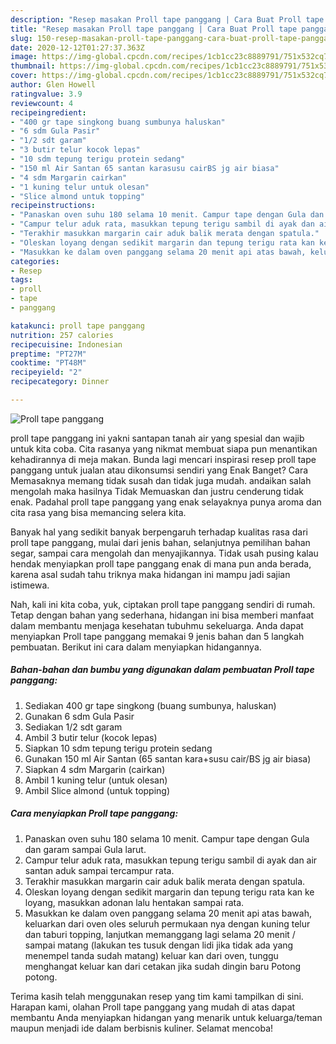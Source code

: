 ```yaml
---
description: "Resep masakan Proll tape panggang | Cara Buat Proll tape panggang Yang Lezat"
title: "Resep masakan Proll tape panggang | Cara Buat Proll tape panggang Yang Lezat"
slug: 150-resep-masakan-proll-tape-panggang-cara-buat-proll-tape-panggang-yang-lezat
date: 2020-12-12T01:27:37.363Z
image: https://img-global.cpcdn.com/recipes/1cb1cc23c8889791/751x532cq70/proll-tape-panggang-foto-resep-utama.jpg
thumbnail: https://img-global.cpcdn.com/recipes/1cb1cc23c8889791/751x532cq70/proll-tape-panggang-foto-resep-utama.jpg
cover: https://img-global.cpcdn.com/recipes/1cb1cc23c8889791/751x532cq70/proll-tape-panggang-foto-resep-utama.jpg
author: Glen Howell
ratingvalue: 3.9
reviewcount: 4
recipeingredient:
- "400 gr tape singkong buang sumbunya haluskan"
- "6 sdm Gula Pasir"
- "1/2 sdt garam"
- "3 butir telur kocok lepas"
- "10 sdm tepung terigu protein sedang"
- "150 ml Air Santan 65 santan karasusu cairBS jg air biasa"
- "4 sdm Margarin cairkan"
- "1 kuning telur untuk olesan"
- "Slice almond untuk topping"
recipeinstructions:
- "Panaskan oven suhu 180 selama 10 menit. Campur tape dengan Gula dan garam sampai Gula larut."
- "Campur telur aduk rata, masukkan tepung terigu sambil di ayak dan air santan aduk sampai tercampur rata."
- "Terakhir masukkan margarin cair aduk balik merata dengan spatula."
- "Oleskan loyang dengan sedikit margarin dan tepung terigu rata kan ke loyang, masukkan adonan lalu hentakan sampai rata."
- "Masukkan ke dalam oven panggang selama 20 menit api atas bawah, keluarkan dari oven oles seluruh permukaan nya dengan kuning telur dan taburi topping, lanjutkan memanggang lagi selama 20 menit / sampai matang (lakukan tes tusuk dengan lidi jika tidak ada yang menempel tanda sudah matang) keluar kan dari oven, tunggu menghangat keluar kan dari cetakan jika sudah dingin baru Potong potong."
categories:
- Resep
tags:
- proll
- tape
- panggang

katakunci: proll tape panggang 
nutrition: 257 calories
recipecuisine: Indonesian
preptime: "PT27M"
cooktime: "PT48M"
recipeyield: "2"
recipecategory: Dinner

---
```



![Proll tape panggang](https://img-global.cpcdn.com/recipes/1cb1cc23c8889791/751x532cq70/proll-tape-panggang-foto-resep-utama.jpg)


proll tape panggang ini yakni santapan tanah air yang spesial dan wajib untuk kita coba. Cita rasanya yang nikmat membuat siapa pun menantikan kehadirannya di meja makan.
Bunda lagi mencari inspirasi resep proll tape panggang untuk jualan atau dikonsumsi sendiri yang Enak Banget? Cara Memasaknya memang tidak susah dan tidak juga mudah. andaikan salah mengolah maka hasilnya Tidak Memuaskan dan justru cenderung tidak enak. Padahal proll tape panggang yang enak selayaknya punya aroma dan cita rasa yang bisa memancing selera kita.

Banyak hal yang sedikit banyak berpengaruh terhadap kualitas rasa dari proll tape panggang, mulai dari jenis bahan, selanjutnya pemilihan bahan segar, sampai cara mengolah dan menyajikannya. Tidak usah pusing kalau hendak menyiapkan proll tape panggang enak di mana pun anda berada, karena asal sudah tahu triknya maka hidangan ini mampu jadi sajian istimewa.




Nah, kali ini kita coba, yuk, ciptakan proll tape panggang sendiri di rumah. Tetap dengan bahan yang sederhana, hidangan ini bisa memberi manfaat dalam membantu menjaga kesehatan tubuhmu sekeluarga. Anda dapat menyiapkan Proll tape panggang memakai 9 jenis bahan dan 5 langkah pembuatan. Berikut ini cara dalam menyiapkan hidangannya.

<!--inarticleads1-->

##### Bahan-bahan dan bumbu yang digunakan dalam pembuatan Proll tape panggang:

1. Sediakan 400 gr tape singkong (buang sumbunya, haluskan)
1. Gunakan 6 sdm Gula Pasir
1. Sediakan 1/2 sdt garam
1. Ambil 3 butir telur (kocok lepas)
1. Siapkan 10 sdm tepung terigu protein sedang
1. Gunakan 150 ml Air Santan (65 santan kara+susu cair/BS jg air biasa)
1. Siapkan 4 sdm Margarin (cairkan)
1. Ambil 1 kuning telur (untuk olesan)
1. Ambil Slice almond (untuk topping)




<!--inarticleads2-->

##### Cara menyiapkan Proll tape panggang:

1. Panaskan oven suhu 180 selama 10 menit. Campur tape dengan Gula dan garam sampai Gula larut.
1. Campur telur aduk rata, masukkan tepung terigu sambil di ayak dan air santan aduk sampai tercampur rata.
1. Terakhir masukkan margarin cair aduk balik merata dengan spatula.
1. Oleskan loyang dengan sedikit margarin dan tepung terigu rata kan ke loyang, masukkan adonan lalu hentakan sampai rata.
1. Masukkan ke dalam oven panggang selama 20 menit api atas bawah, keluarkan dari oven oles seluruh permukaan nya dengan kuning telur dan taburi topping, lanjutkan memanggang lagi selama 20 menit / sampai matang (lakukan tes tusuk dengan lidi jika tidak ada yang menempel tanda sudah matang) keluar kan dari oven, tunggu menghangat keluar kan dari cetakan jika sudah dingin baru Potong potong.




Terima kasih telah menggunakan resep yang tim kami tampilkan di sini. Harapan kami, olahan Proll tape panggang yang mudah di atas dapat membantu Anda menyiapkan hidangan yang menarik untuk keluarga/teman maupun menjadi ide dalam berbisnis kuliner. Selamat mencoba!
